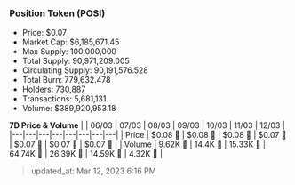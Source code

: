 
  ### Position Token (POSI)
  - Price: $0.07
  - Market Cap: $6,185,671.45
  - Max Supply: 100,000,000
  - Total Supply: 90,971,209.005
  - Circulating Supply: 90,191,576.528
  - Total Burn: 779,632.478
  - Holders: 730,887
  - Transactions: 5,681,131
  - Volume: $389,920,953.18

  **7D Price & Volume**
  | | 06&#x2F;03 | 07&#x2F;03 | 08&#x2F;03 | 09&#x2F;03 | 10&#x2F;03 | 11&#x2F;03 | 12&#x2F;03 |
  |---|---|---|---|---|---|---|---|
  | Price | $0.08 🔻 | $0.08 🔻 | $0.08 🔻 | $0.07 🔻 | $0.07 🔻 | $0.07 🔻 | $0.07 🔻 |
  | Volume | 9.62K 🔻 | 14.4K 🚀 | 15.33K 🚀 | 64.74K 🚀 | 26.39K 🔻 | 14.59K 🔻 | 4.32K 🔻 |

  > updated_at: Mar 12, 2023 6:16 PM
